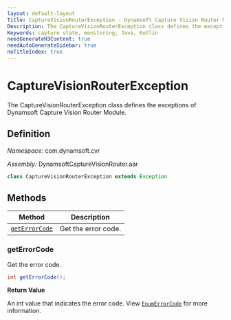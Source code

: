 ```yaml
---
layout: default-layout
Title: CaptureVisionRouterException - Dynamsoft Capture Vision Router Module Android Edition API Reference
Description: The CaptureVisionRouterException class defines the exceptions of Dynamsoft Capture Vision Router Module.
Keywords: capture state, monitoring, Java, Kotlin
needGenerateH3Content: true
needAutoGenerateSidebar: true
noTitleIndex: true
---
```


# CaptureVisionRouterException

The CaptureVisionRouterException class defines the exceptions of Dynamsoft Capture Vision Router Module.

## Definition

*Namespace:* com.dynamsoft.cvr

*Assembly:* DynamsoftCaptureVisionRouter.aar

```java
class CaptureVisionRouterException extends Exception
```

## Methods

| Method | Description |
|------- |-------------|
| [`getErrorCode`](#geterrorcode) | Get the error code. |

### getErrorCode

Get the error code.

```java
int getErrorCode();
```

**Return Value**

An int value that indicates the error code. View [`EnumErrorCode`]({site.enums}core/error-code.html) for more information.
